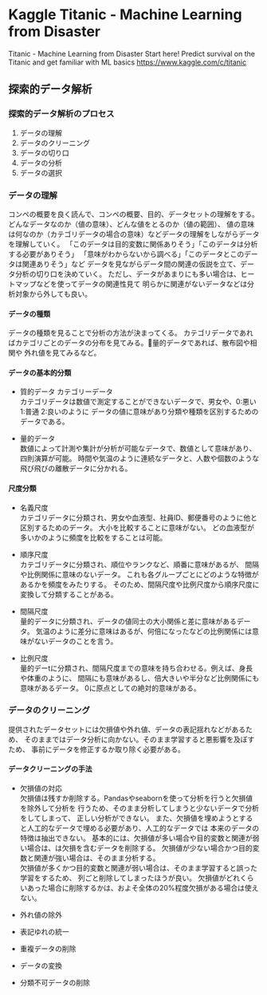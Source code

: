 # Kaggle Titanic - Machine Learning from Disaster

Titanic - Machine Learning from Disaster
Start here! Predict survival on the Titanic and get familiar with ML basics
https://www.kaggle.com/c/titanic




## 探索的データ解析

### 探索的データ解析のプロセス

1. データの理解
2. データのクリーニング
3. データの切り口
4. データの分析
5. データの選択

### データの理解
コンペの概要を良く読んで、コンペの概要、目的、データセットの理解をする。
どんなデータなのか（値の意味）、どんな値をとるのか（値の範囲）、
値の意味は何なのか（カテゴリデータの場合の意味）などデータの理解をしながらデータを理解していく。
「このデータは目的変数に関係ありそう」「このデータは分析する必要がありそう」
「意味がわからないから調べる」「このデータとこのデータは関連ありそう」など
データを見ながらデータ間の関連の仮説を立て、データ分析の切り口を決めていく。
ただし、データがあまりにも多い場合は、ヒートマップなどを使ってデータの関連性見て
明らかに関連がないデータなどは分析対象から外しても良い。


#### データの種類
データの種類を見ることで分析の方法が決まってくる。
カテゴリデータであればカテゴリごとのデータの分布を見てみる。量的データであれば、散布図や相関や
外れ値を見てみるなど。


#### データの基本的分類
* 質的データ カテゴリーデータ  
カテゴリデータは数値で測定することができないデータで、男女や、0:悪い 1:普通 2:良いのように
データの値に意味があり分類や種類を区別するためのデータである。


* 量的データ  
数値によって計測や集計が分析が可能なデータで、数値として意味があり、四則演算が可能。
時間や気温のように連続なデータと、人数や個数のような飛び飛びの離散データに分かれる。


#### 尺度分類

* 名義尺度  
カテゴリデータに分類され、男女や血液型、社員ID、郵便番号のように他と区別するためのデータ。
大小を比較することに意味がない。
どの血液型が多いかのように頻度を比較をすることは可能。

* 順序尺度  
カテゴリデータに分類され、順位やランクなど、順番に意味があるが、
間隔や比例関係に意味のないデータ。
これも各グループごとにどのような特徴があるかを頻度をみたりする。
そのため、間隔尺度や比例尺度から順序尺度に変換して分類することがある。

* 間隔尺度  
量的データに分類され、データの値同士の大小関係と差に意味があるデータ。
気温のように差分に意味はあるが、何倍になったなどの比例関係には意味がないデータのことを言う。

* 比例尺度  
量的デーtに分類され、間隔尺度までの意味を持ち合わせる。例えば、身長や体重のように、
間隔にも意味があるし、倍大きいや半分など比例関係にも意味があるデータ。
0に原点としての絶対的意味がある。


### データのクリーニング
提供されたデータセットには欠損値や外れ値、データの表記揺れなどがあるため、
そのままではデータ分析に向かない。そのまま学習すると悪影響を及ぼすため、
事前にデータを修正するか取り除く必要がある。

#### データクリーニングの手法

* 欠損値の対応  
欠損値は残すか削除する。Pandasやseabornを使って分析を行うと欠損値を除外して分析を
行うため、そのまま分析してしまうと少ないデータで分析をしてしまって、
正しい分析ができない。
また、欠損値を埋めようとすると人工的なデータで埋める必要があり、人工的なデータでは
本来のデータの特徴は抽出できない。
基本的には、欠損値が多い場合や目的変数と関連が弱い場合は、は欠損を含むデータを削除する。
欠損値が少ない場合かつ目的変数と関連が強い場合は、そのまま分析する。  
欠損値が多くかつ目的変数と関連が弱い場合は、そのまま学習すると誤った学習をするため、
列ごと削除してしまったほうが良い。
欠損値がどれくらいあった場合に削除するかは、およそ全体の20%程度欠損がある場合は使えない。

* 外れ値の除外  

* 表記ゆれの統一  

* 重複データの削除  

* データの変換  

* 分類不可データの削除  

